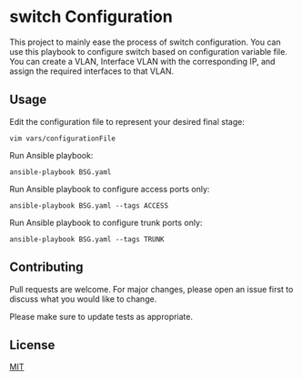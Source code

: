 # switch Configuration

This project to mainly ease the process of switch configuration.
You can use this playbook to configure switch based on configuration variable file.
You can create a VLAN, Interface VLAN with the corresponding IP, and assign the required interfaces to that VLAN.

## Usage
Edit the configuration file to represent your desired final stage:
```vim
vim vars/configurationFile
```
Run Ansible playbook:
```ansible
ansible-playbook BSG.yaml
```
Run Ansible playbook to configure access ports only:
```ansible
ansible-playbook BSG.yaml --tags ACCESS
```
Run Ansible playbook to configure trunk ports only:
```ansible
ansible-playbook BSG.yaml --tags TRUNK
```
## Contributing
Pull requests are welcome. For major changes, please open an issue first to discuss what you would like to change.

Please make sure to update tests as appropriate.

## License
[MIT](https://choosealicense.com/licenses/mit/)